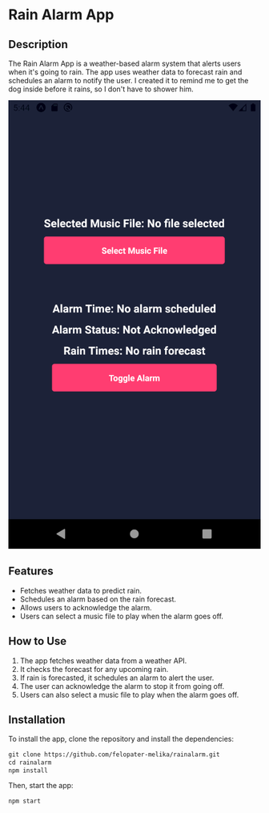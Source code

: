 # Rain Alarm App

## Description

The Rain Alarm App is a weather-based alarm system that alerts users when it's going to rain. The app uses weather data to forecast rain and schedules an alarm to notify the user. I created it to remind me to get the dog inside before it rains, so I don't have to shower him.


![Screenshot](./assets/img.png)


## Features

- Fetches weather data to predict rain.
- Schedules an alarm based on the rain forecast.
- Allows users to acknowledge the alarm.
- Users can select a music file to play when the alarm goes off.

## How to Use

1. The app fetches weather data from a weather API.
2. It checks the forecast for any upcoming rain.
3. If rain is forecasted, it schedules an alarm to alert the user.
4. The user can acknowledge the alarm to stop it from going off.
5. Users can also select a music file to play when the alarm goes off.

## Installation

To install the app, clone the repository and install the dependencies:

```
git clone https://github.com/felopater-melika/rainalarm.git
cd rainalarm
npm install
```

Then, start the app:

```
npm start
```